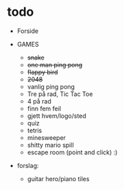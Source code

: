 # todo


- Forside
  
  
- GAMES
   - ~~snake~~
   - ~~one man ping pong~~
   - ~~flappy bird~~
   - ~~2048~~
   - vanlig ping pong
   - Tre på rad, Tic Tac Toe
   - 4 på rad
   - finn fem feil
   - gjett hvem/logo/sted
   - quiz
   - tetris
   - minesweeper
   - shitty mario spill
   - escape room (point and click) :)


- forslag:
   - guitar hero/piano tiles
